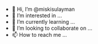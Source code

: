 - 👋 Hi, I’m @miskisulayman
- 👀 I’m interested in ...
- 🌱 I’m currently learning ...
- 💞️ I’m looking to collaborate on ...
- 📫 How to reach me ...

<!---
miskisulayman/miskisulayman is a ✨ special ✨ repository because its `README.md` (this file) appears on your GitHub profile.
You can click the Preview link to take a look at your changes.
--->
